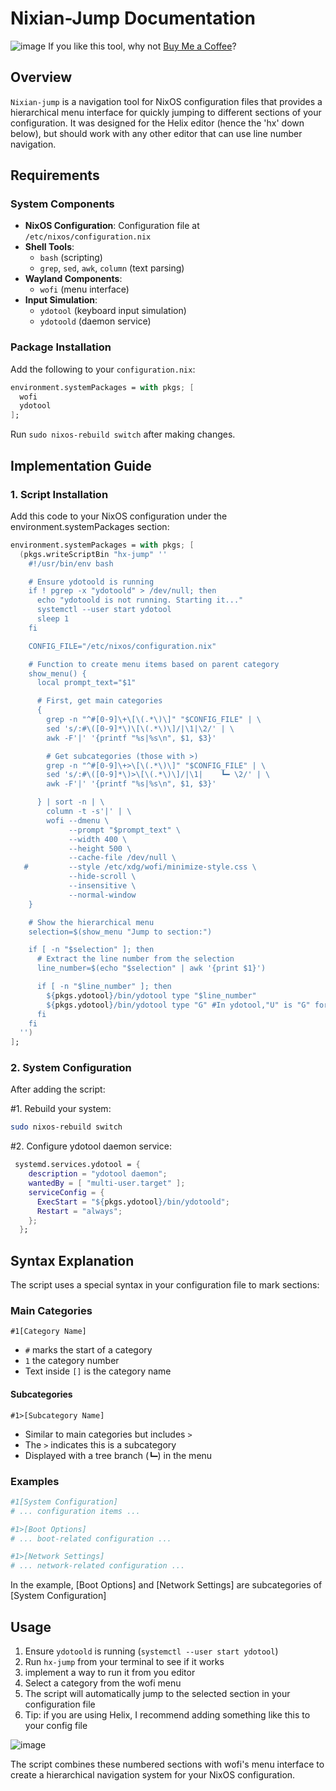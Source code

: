 # Nixian-Jump Documentation
![image](https://github.com/user-attachments/assets/1c486def-7816-4242-9205-44467b6ab6fc)
If you like this tool, why not [Buy Me a Coffee](https://buymeacoffee.com/charon0)?
## Overview
`Nixian-jump` is a navigation tool for NixOS configuration files that provides
a hierarchical menu interface for quickly jumping to different sections of your
configuration. It was designed for the Helix editor (hence the 'hx' down below),
but should work with any other editor that can use line number navigation.

## Requirements

### System Components
- **NixOS Configuration**: Configuration file at `/etc/nixos/configuration.nix`
- **Shell Tools**:
  - `bash` (scripting)
  - `grep`, `sed`, `awk`, `column` (text parsing)
- **Wayland Components**:
  - `wofi` (menu interface)
- **Input Simulation**:
  - `ydotool` (keyboard input simulation)
  - `ydotoold` (daemon service)

### Package Installation
Add the following to your `configuration.nix`:

```nix
environment.systemPackages = with pkgs; [
  wofi
  ydotool
];
```

Run `sudo nixos-rebuild switch` after making changes.

## Implementation Guide

### 1. Script Installation
Add this code to your NixOS configuration under the environment.systemPackages section:

```nix
environment.systemPackages = with pkgs; [
  (pkgs.writeScriptBin "hx-jump" ''
    #!/usr/bin/env bash

    # Ensure ydotoold is running
    if ! pgrep -x "ydotoold" > /dev/null; then
      echo "ydotoold is not running. Starting it..."
      systemctl --user start ydotool
      sleep 1
    fi

    CONFIG_FILE="/etc/nixos/configuration.nix"

    # Function to create menu items based on parent category
    show_menu() {
      local prompt_text="$1"

      # First, get main categories
      {
        grep -n "^#[0-9]\+\[\(.*\)\]" "$CONFIG_FILE" | \
        sed 's/:#\([0-9]*\)\[\(.*\)\]/|\1|\2/' | \
        awk -F'|' '{printf "%s|%s\n", $1, $3}'

        # Get subcategories (those with >)
        grep -n "^#[0-9]\+>\[\(.*\)\]" "$CONFIG_FILE" | \
        sed 's/:#\([0-9]*\)>\[\(.*\)\]/|\1|    ┗━ \2/' | \
        awk -F'|' '{printf "%s|%s\n", $1, $3}'

      } | sort -n | \
        column -t -s'|' | \
        wofi --dmenu \
             --prompt "$prompt_text" \
             --width 400 \
             --height 500 \
             --cache-file /dev/null \
   #         --style /etc/xdg/wofi/minimize-style.css \ 
             --hide-scroll \
             --insensitive \
             --normal-window
    }

    # Show the hierarchical menu
    selection=$(show_menu "Jump to section:")

    if [ -n "$selection" ]; then
      # Extract the line number from the selection
      line_number=$(echo "$selection" | awk '{print $1}')

      if [ -n "$line_number" ]; then
        ${pkgs.ydotool}/bin/ydotool type "$line_number"
        ${pkgs.ydotool}/bin/ydotool type "G" #In ydotool,"U" is "G" for dvorak
      fi
    fi
  '')
];
```

### 2. System Configuration
After adding the script:

#1. Rebuild your system:
```bash
sudo nixos-rebuild switch
```

#2. Configure ydotool daemon service:
```nix
 systemd.services.ydotool = {
    description = "ydotool daemon";
    wantedBy = [ "multi-user.target" ];
    serviceConfig = {
      ExecStart = "${pkgs.ydotool}/bin/ydotoold";
      Restart = "always";
    };
  };
```

## Syntax Explanation

The script uses a special syntax in your configuration file to mark sections:

### Main Categories
```
#1[Category Name]

```
- `#` marks the start of a category
- `1` the category number
- Text inside `[]` is the category name

#### Subcategories
```
#1>[Subcategory Name]

```
- Similar to main categories but includes `>`
- The `>` indicates this is a subcategory
- Displayed with a tree branch (`┗━`) in the menu

### Examples
```nix
#1[System Configuration]
# ... configuration items ...

#1>[Boot Options]
# ... boot-related configuration ...

#1>[Network Settings]
# ... network-related configuration ...
```
In the example, [Boot Options] and [Network Settings] are subcategories of [System Configuration]

## Usage
1. Ensure `ydotoold` is running (`systemctl --user start ydotool`)
2. Run `hx-jump` from your terminal to see if it works
3. implement a way to run it from you editor
4. Select a category from the wofi menu
5. The script will automatically jump to the selected section in your configuration file
6. Tip: if you are using Helix, I recommend adding something like this to your config file

![image](https://github.com/user-attachments/assets/32ff559d-56fa-4eeb-ad4c-1484e9550eed)


The script combines these numbered sections with wofi's menu interface to create a hierarchical navigation system for your NixOS configuration.
